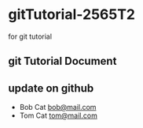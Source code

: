 # gitTutorial-2565T2
for git tutorial

## git Tutorial Document
## update on github

- Bob Cat bob@mail.com
- Tom Cat tom@mail.com